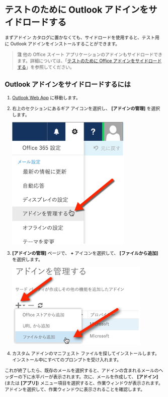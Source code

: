 
# <a name="sideload-outlook-add-ins-for-testing"></a>テストのために Outlook アドインをサイドロードする

まずアドイン カタログに置かなくても、サイドロードを使用すると、テスト用に Outlook アドインをインストールすることができます。

 >**注** 他の Office スイート アプリケーションのアドインもサイドロードできます。詳細については、「[テストのために Office アドインをサイドロードする](create-a-network-shared-folder-catalog-for-task-pane-and-content-add-ins.md)」を参照してください。


## <a name="to-sideload-outlook-add-ins"></a>Outlook アドインをサイドロードするには


1. [Outlook Web App](https://outlook.office365.com) に移動します。
    
2. 右上のセクションにあるギア アイコンを選択し、 **[アドインの管理]** を選択します。
    
    ![管理アドイン オプションを示す Outlook Web App のスクリーンショット](../../images/cd83b62e-94e7-4010-ad49-150fcc0a3dd4.PNG)

3. **[アドインの管理]** ページで、 **+** アイコンを選択して、 **[ファイルから追加]** を選択します。
    
    ![ファイル オプションからの追加を示すアドイン スクリーンショットの管理](../../images/c0161290-c65a-45d2-9fc7-b54283e13e6f.PNG)

4. カスタム アドインのマニフェスト ファイルを探してインストールします。インストール中にすべてのプロンプトを受け入れます。
    
これが終了したら、既存のメールを選択すると、アドインの含まれるメールのヘッダーの下に水平バーが表示されます。次に、メールを作成して、 **[アドイン]** (または **[アプリ]**) メニュー項目を選択すると、作業ウィンドウが表示されます。アドインを選択して、作業ウィンドウに表示されることを確認します。


    

